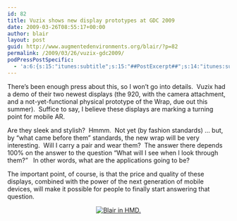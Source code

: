 ```yaml
---
id: 82
title: Vuzix shows new display prototypes at GDC 2009
date: 2009-03-26T08:55:17+00:00
author: blair
layout: post
guid: http://www.augmentedenvironments.org/blair/?p=82
permalink: /2009/03/26/vuzix-gdc2009/
podPressPostSpecific:
  - 'a:6:{s:15:"itunes:subtitle";s:15:"##PostExcerpt##";s:14:"itunes:summary";s:15:"##PostExcerpt##";s:15:"itunes:keywords";s:17:"##WordPressCats##";s:13:"itunes:author";s:10:"##Global##";s:15:"itunes:explicit";s:2:"No";s:12:"itunes:block";s:2:"No";}'
---
```

There&#8217;s been enough press about this, so I won&#8217;t go into details.  Vuzix had a demo of their two newest displays (the 920, with the camera attachment, and a not-yet-functional physical prototype of the Wrap, due out this summer).  Suffice to say, I believe these displays are marking a turning point for mobile AR. 

Are they sleek and stylish?  Hmmm.  Not yet (by fashion standards) &#8230; but, by &#8220;what came before them&#8221; standards, the new wrap will be very interesting.  Will I carry a pair and wear them?  The answer there depends 100% on the answer to the question &#8220;What will I see when I look through them?&#8221;   In other words, what are the applications going to be?

The important point, of course, is that the price and quality of these displays, combined with the power of the next generation of mobile devices, will make it possible for people to finally start answering that question.

<p style="text-align: center">
  <span style="color: #0000ee;text-decoration: underline"><a class="flickr-image alignnone" title="Blair in HMD." href="http://www.flickr.com/photos/blairmacintyre/3387091727/"></a><a class="flickr-image aligncenter" title="Blair in HMD." href="http://www.flickr.com/photos/blairmacintyre/3387091727/"><img class="aligncenter" src="http://farm4.static.flickr.com/3620/3387091727_3fee0c4c33_m.jpg" alt="Blair in HMD." /></a></span>
</p>